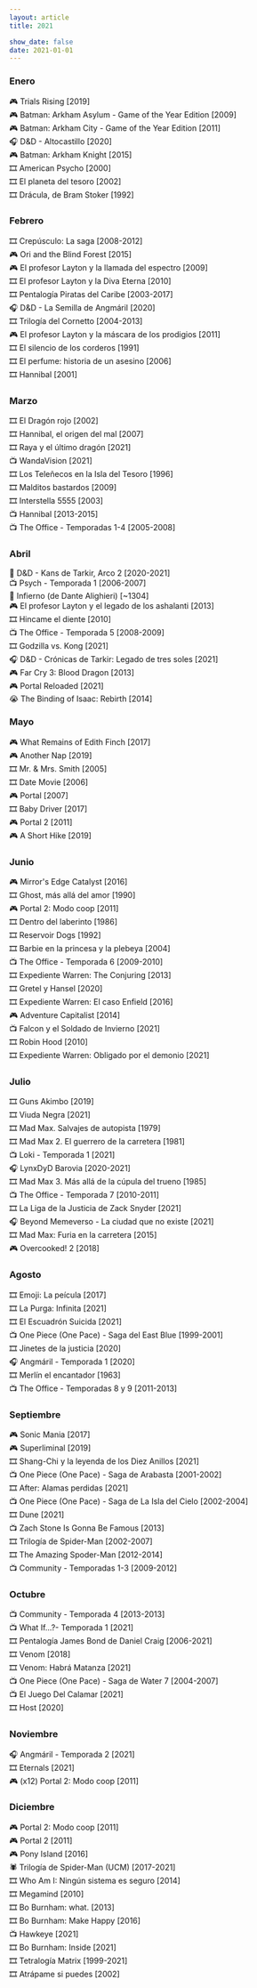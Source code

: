 ```yaml
---
layout: article
title: 2021

show_date: false
date: 2021-01-01
---
```


### Enero
🎮 Trials Rising [2019]\
🎮 Batman: Arkham Asylum  - Game of the Year Edition [2009]\
🎮 Batman: Arkham City - Game of the Year Edition [2011]\
🎧 D&D - Altocastillo [2020]\
🎮 Batman: Arkham Knight [2015]\
🎞️ American Psycho [2000]\
🎞️ El planeta del tesoro [2002]\
🎞️ Drácula, de Bram Stoker [1992]

### Febrero
🎞️ Crepúsculo: La saga [2008-2012]\
🎮 Ori and the Blind Forest [2015]\
🎮 El profesor Layton y la llamada del espectro [2009]\
🎞️ El profesor Layton y la Diva Eterna [2010]\
🎞️ Pentalogía Piratas del Caribe [2003-2017]\
🎧 D&D - La Semilla de Angmáril [2020]\
🎞️ Trilogía del Cornetto [2004-2013]\
🎮 El profesor Layton y la máscara de los prodigios [2011]\
🎞️ El silencio de los corderos [1991]\
🎞️ El perfume: historia de un asesino [2006]\
🎞️ Hannibal [2001]

### Marzo
🎞️ El Dragón rojo [2002]\
🎞️ Hannibal, el origen del mal [2007]\
🎞️ Raya y el último dragón [2021]\
📺 WandaVision [2021]\
🎞️ Los Teleñecos en la Isla del Tesoro [1996]\
🎞️ Malditos bastardos [2009]\
🎞️ Interstella 5555 [2003]\
📺 Hannibal [2013-2015]\
📺 The Office - Temporadas 1-4 [2005-2008]

### Abril
🎲 D&D - Kans de Tarkir, Arco 2 [2020-2021]\
📺 Psych - Temporada 1 [2006-2007]\
📖 Infierno (de Dante Alighieri) [~1304]\
🎮 El profesor Layton y el legado de los ashalanti [2013]\
🎞️ Hincame el diente [2010]\
📺 The Office - Temporada 5 [2008-2009]\
🎞️ Godzilla vs. Kong [2021]\
🎧 D&D - Crónicas de Tarkir: Legado de tres soles [2021]\
🎮 Far Cry 3: Blood Dragon [2013]\
🎮 Portal Reloaded [2021]\
😭 The Binding of Isaac: Rebirth [2014]

### Mayo
🎮 What Remains of Edith Finch [2017]\
🎮 Another Nap [2019]\
🎞️ Mr. & Mrs. Smith [2005]\
🎞️ Date Movie [2006]\
🎮 Portal [2007]\
🎞️ Baby Driver [2017]\
🎮 Portal 2 [2011]\
🎮 A Short Hike [2019]

### Junio
🎮 Mirror's Edge Catalyst [2016]\
🎞️ Ghost, más allá del amor [1990]\
🎮 Portal 2: Modo coop [2011]\
🎞️ Dentro del laberinto [1986]\
🎞️ Reservoir Dogs [1992]\
🎞️ Barbie en la princesa y la plebeya [2004]\
📺 The Office - Temporada 6 [2009-2010]\
🎞️ Expediente Warren: The Conjuring [2013]\
🎞️ Gretel y Hansel [2020]\
🎞️ Expediente Warren: El caso Enfield [2016]\
🎮 Adventure Capitalist [2014]\
📺 Falcon y el Soldado de Invierno [2021]\
🎞️ Robin Hood [2010]\
🎞️ Expediente Warren: Obligado por el demonio [2021]

### Julio
🎞️ Guns Akimbo [2019]\
🎞️ Viuda Negra [2021]\
🎞️ Mad Max. Salvajes de autopista [1979]\
🎞️ Mad Max 2. El guerrero de la carretera [1981]\
📺 Loki - Temporada 1 [2021]\
🎧 LynxDyD Barovia [2020-2021]\
🎞️ Mad Max 3. Más allá de la cúpula del trueno [1985]\
📺 The Office - Temporada 7 [2010-2011]\
🎞️ La Liga de la Justicia de Zack Snyder [2021]\
🎧 Beyond Memeverso - La ciudad que no existe [2021]\
🎞️ Mad Max: Furia en la carretera [2015]\
🎮 Overcooked! 2 [2018]

### Agosto
🎞️ Emoji: La peícula [2017]\
🎞️ La Purga: Infinita [2021]\
🎞️ El Escuadrón Suicida [2021]\
📺 One Piece (One Pace) - Saga del East Blue [1999-2001]\
🎞️ Jinetes de la justicia [2020]\
🎧 Angmáril - Temporada 1 [2020]\
🎞️ Merlín el encantador [1963]\
📺 The Office - Temporadas 8 y 9 [2011-2013]

### Septiembre
🎮 Sonic Mania [2017]\
🎮 Superliminal [2019]\
🎞️ Shang-Chi y la leyenda de los Diez Anillos [2021]\
📺 One Piece (One Pace) - Saga de Arabasta [2001-2002]\
🎞️ After: Alamas perdidas [2021]\
📺 One Piece (One Pace) - Saga de La Isla del Cielo [2002-2004]\
🎞️ Dune [2021]\
📺 Zach Stone Is Gonna Be Famous [2013]\
🎞️ Trilogía de Spider-Man [2002-2007]\
🎞️ The Amazing Spoder-Man [2012-2014]\
📺 Community - Temporadas 1-3 [2009-2012]

### Octubre
📺 Community - Temporada 4 [2013-2013]\
📺 What If...?- Temporada 1 [2021]\
🎞️ Pentalogía James Bond de Daniel Craig [2006-2021]\
🎞️ Venom [2018]\
🎞️ Venom: Habrá Matanza [2021]\
📺 One Piece (One Pace) - Saga de Water 7 [2004-2007]\
📺 El Juego Del Calamar [2021]\
🎞️ Host [2020]

### Noviembre
🎧 Angmáril - Temporada 2 [2021]\
🎞️ Eternals [2021]\
🎮 (x12) Portal 2: Modo coop [2011]

### Diciembre
🎮 Portal 2: Modo coop [2011]\
🎮 Portal 2 [2011]\
🎮 Pony Island [2016]\
🕷️ Trilogía de Spider-Man (UCM) [2017-2021]\
🎞️ Who Am I: Ningún sistema es seguro [2014]\
🎞️ Megamind [2010]\
🎞️ Bo Burnham: what. [2013]\
🎞️ Bo Burnham: Make Happy [2016]\
📺 Hawkeye [2021]\
🎞️ Bo Burnham: Inside [2021]\
🎞️ Tetralogía Matrix [1999-2021]\
🎞️ Atrápame si puedes [2002]
